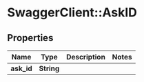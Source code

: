 # SwaggerClient::AskID

## Properties
Name | Type | Description | Notes
------------ | ------------- | ------------- | -------------
**ask_id** | **String** |  | 


